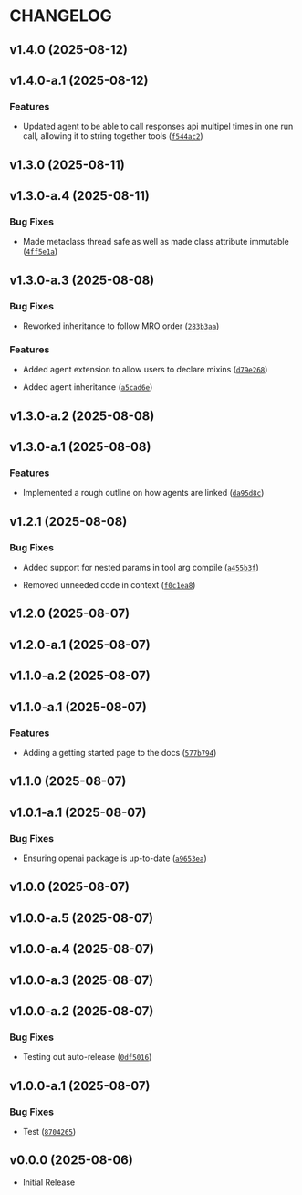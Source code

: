 # CHANGELOG

<!-- version list -->

## v1.4.0 (2025-08-12)


## v1.4.0-a.1 (2025-08-12)

### Features

- Updated agent to be able to call responses api multipel times in one run call, allowing it to
  string together tools
  ([`f544ac2`](https://github.com/rmikulec/pyAgentic/commit/f544ac28a41ff3119bcd3796acf7e6b5299945b1))


## v1.3.0 (2025-08-11)


## v1.3.0-a.4 (2025-08-11)

### Bug Fixes

- Made metaclass thread safe as well as made class attribute immutable
  ([`4ff5e1a`](https://github.com/rmikulec/pyAgentic/commit/4ff5e1aa709fbeadc313ec83b403593b91e7dd6d))


## v1.3.0-a.3 (2025-08-08)

### Bug Fixes

- Reworked inheritance to follow MRO order
  ([`283b3aa`](https://github.com/rmikulec/pyAgentic/commit/283b3aaf649be9002da1e7d869117c5e096ef3a3))

### Features

- Added agent extension to allow users to declare mixins
  ([`d79e268`](https://github.com/rmikulec/pyAgentic/commit/d79e2689b973c62851243fd10d38077639d3ca4a))

- Added agent inheritance
  ([`a5cad6e`](https://github.com/rmikulec/pyAgentic/commit/a5cad6e61000d379046d2106041f58b0f53671a5))


## v1.3.0-a.2 (2025-08-08)


## v1.3.0-a.1 (2025-08-08)

### Features

- Implemented a rough outline on how agents are linked
  ([`da95d8c`](https://github.com/rmikulec/pyAgentic/commit/da95d8c6ef1439a5c023665ce0d0c0b5d3592527))


## v1.2.1 (2025-08-08)

### Bug Fixes

- Added support for nested params in tool arg compile
  ([`a455b3f`](https://github.com/rmikulec/pyAgentic/commit/a455b3f57156653d4fff5f3dcd2ed336839ae64d))

- Removed unneeded code in context
  ([`f0c1ea8`](https://github.com/rmikulec/pyAgentic/commit/f0c1ea8ff5d1cda4bdd066dd29cc84efaaad6316))


## v1.2.0 (2025-08-07)


## v1.2.0-a.1 (2025-08-07)


## v1.1.0-a.2 (2025-08-07)


## v1.1.0-a.1 (2025-08-07)

### Features

- Adding a getting started page to the docs
  ([`577b794`](https://github.com/rmikulec/pyAgentic/commit/577b794b6e8eff526de235d2adfc7a0b67b9fb10))
## v1.1.0 (2025-08-07)


## v1.0.1-a.1 (2025-08-07)

### Bug Fixes

- Ensuring openai package is up-to-date
  ([`a9653ea`](https://github.com/rmikulec/pyAgentic/commit/a9653eabd5b4fab573855c61add1336e5c11f268))


## v1.0.0 (2025-08-07)


## v1.0.0-a.5 (2025-08-07)


## v1.0.0-a.4 (2025-08-07)


## v1.0.0-a.3 (2025-08-07)


## v1.0.0-a.2 (2025-08-07)

### Bug Fixes

- Testing out auto-release
  ([`0df5016`](https://github.com/rmikulec/pyAgentic/commit/0df5016c347d768a5c2c60e100eecc6f6d8bad57))


## v1.0.0-a.1 (2025-08-07)

### Bug Fixes

- Test
  ([`8704265`](https://github.com/rmikulec/pyAgentic/commit/8704265f525a5c6df856b4d7966a421c0532a400))


## v0.0.0 (2025-08-06)

- Initial Release

